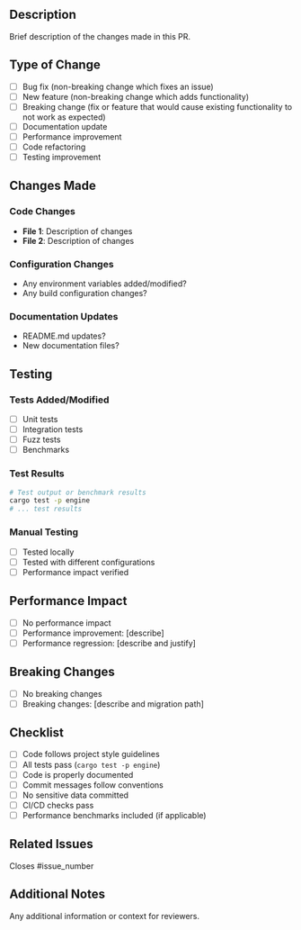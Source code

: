 ## Description
Brief description of the changes made in this PR.

## Type of Change
- [ ] Bug fix (non-breaking change which fixes an issue)
- [ ] New feature (non-breaking change which adds functionality)
- [ ] Breaking change (fix or feature that would cause existing functionality to not work as expected)
- [ ] Documentation update
- [ ] Performance improvement
- [ ] Code refactoring
- [ ] Testing improvement

## Changes Made
### Code Changes
- **File 1**: Description of changes
- **File 2**: Description of changes

### Configuration Changes
- Any environment variables added/modified?
- Any build configuration changes?

### Documentation Updates
- README.md updates?
- New documentation files?

## Testing
### Tests Added/Modified
- [ ] Unit tests
- [ ] Integration tests
- [ ] Fuzz tests
- [ ] Benchmarks

### Test Results
```bash
# Test output or benchmark results
cargo test -p engine
# ... test results
```

### Manual Testing
- [ ] Tested locally
- [ ] Tested with different configurations
- [ ] Performance impact verified

## Performance Impact
- [ ] No performance impact
- [ ] Performance improvement: [describe]
- [ ] Performance regression: [describe and justify]

## Breaking Changes
- [ ] No breaking changes
- [ ] Breaking changes: [describe and migration path]

## Checklist
- [ ] Code follows project style guidelines
- [ ] All tests pass (`cargo test -p engine`)
- [ ] Code is properly documented
- [ ] Commit messages follow conventions
- [ ] No sensitive data committed
- [ ] CI/CD checks pass
- [ ] Performance benchmarks included (if applicable)

## Related Issues
Closes #issue_number

## Additional Notes
Any additional information or context for reviewers.
